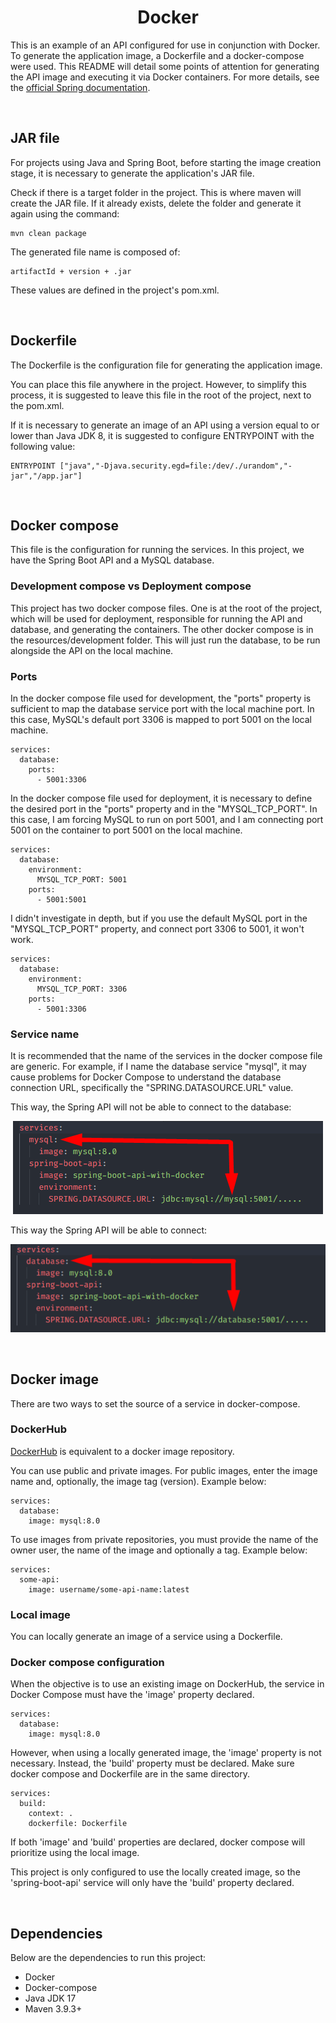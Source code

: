 <h1 align="center"><strong>Docker</strong></h1>

This is an example of an API configured for use in conjunction with Docker. To generate the application image, a Dockerfile and a docker-compose were used. This README will detail some points of attention for generating the API image and executing it via Docker containers. For more details, see the [official Spring documentation](https://spring.io/guides/topicals/spring-boot-docker).

&nbsp;

## **JAR file**

For projects using Java and Spring Boot, before starting the image creation stage, it is necessary to generate the application's JAR file.

Check if there is a target folder in the project. This is where maven will create the JAR file. If it already exists, delete the folder and generate it again using the command:

```
mvn clean package
```

The generated file name is composed of:

```
artifactId + version + .jar
```

These values are defined in the project's pom.xml.

&nbsp;

## **Dockerfile**

The Dockerfile is the configuration file for generating the application image. 

You can place this file anywhere in the project. However, to simplify this process, it is suggested to leave this file in the root of the project, next to the pom.xml.

If it is necessary to generate an image of an API using a version equal to or lower than Java JDK 8, it is suggested to configure ENTRYPOINT with the following value:

```
ENTRYPOINT ["java","-Djava.security.egd=file:/dev/./urandom","-jar","/app.jar"]
```

&nbsp;

## **Docker compose**

This file is the configuration for running the services. In this project, we have the Spring Boot API and a MySQL database.

### Development compose vs Deployment compose

This project has two docker compose files. One is at the root of the project, which will be used for deployment, responsible for running the API and database, and generating the containers. The other docker compose is in the resources/development folder. This will just run the database, to be run alongside the API on the local machine.

### Ports

In the docker compose file used for development, the "ports" property is sufficient to map the database service port with the local machine port. In this case, MySQL's default port 3306 is mapped to port 5001 on the local machine.

```
services:
  database:
    ports:
      - 5001:3306
```

In the docker compose file used for deployment, it is necessary to define the desired port in the "ports" property and in the "MYSQL_TCP_PORT". In this case, I am forcing MySQL to run on port 5001, and I am connecting port 5001 on the container to port 5001 on the local machine.

```
services:
  database:
    environment:
	  MYSQL_TCP_PORT: 5001
    ports:
      - 5001:5001
```

I didn't investigate in depth, but if you use the default MySQL port in the "MYSQL_TCP_PORT" property, and connect port 3306 to 5001, it won't work.

```
services:
  database:
    environment:
	  MYSQL_TCP_PORT: 3306
    ports:
      - 5001:3306
```

### Service name

It is recommended that the name of the services in the docker compose file are generic. For example, if I name the database service "mysql", it may cause problems for Docker Compose to understand the database connection URL, specifically the "SPRING.DATASOURCE.URL" value.

This way, the Spring API will not be able to connect to the database:

<div align="center">
	<img src="resources/img/service-name-wrong.png">
</div>

This way the Spring API will be able to connect:

<div align="center">
	<img src="resources/img/service-name-correct.png">
</div>

&nbsp;

## **Docker image**

There are two ways to set the source of a service in docker-compose.

### DockerHub

[DockerHub](https://hub.docker.com/) is equivalent to a docker image repository.

You can use public and private images. For public images, enter the image name and, optionally, the image tag (version). Example below:

```
services:
  database:
    image: mysql:8.0
```

To use images from private repositories, you must provide the name of the owner user, the name of the image and optionally a tag. Example below:

```
services:
  some-api:
    image: username/some-api-name:latest
```

### Local image

You can locally generate an image of a service using a Dockerfile.

### Docker compose configuration

When the objective is to use an existing image on DockerHub, the service in Docker Compose must have the 'image' property declared.

```
services:
  database:
    image: mysql:8.0
```

However, when using a locally generated image, the 'image' property is not necessary. Instead, the 'build' property must be declared. Make sure docker compose and Dockerfile are in the same directory.

```
services:
  build:
    context: .
    dockerfile: Dockerfile
```

If both 'image' and 'build' properties are declared, docker compose will prioritize using the local image.

This project is only configured to use the locally created image, so the 'spring-boot-api' service will only have the 'build' property declared.

&nbsp;

## **Dependencies**

Below are the dependencies to run this project:

- Docker
- Docker-compose
- Java JDK 17
- Maven 3.9.3+